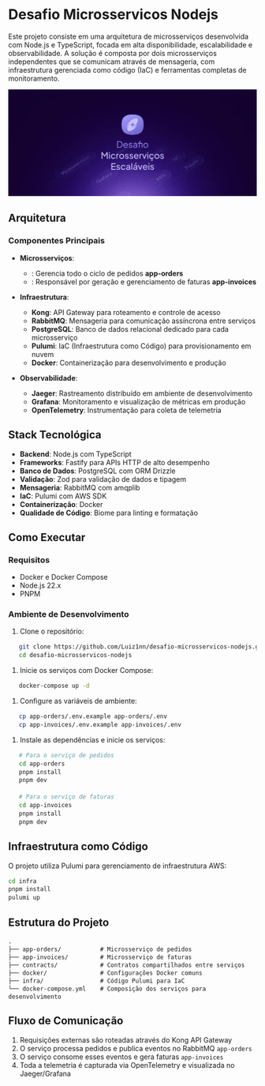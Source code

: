 # Desafio Microsservicos Nodejs

Este projeto consiste em uma arquitetura de microsserviços desenvolvida com Node.js e TypeScript, focada em alta disponibilidade, escalabilidade e observabilidade. A solução é composta por dois microsserviços independentes que se comunicam através de mensageria, com infraestrutura gerenciada como código (IaC) e ferramentas completas de monitoramento.

![Logo do Projeto](./desafio-background.webp)

## Arquitetura
### Componentes Principais
- **Microsserviços**:
    - : Gerencia todo o ciclo de pedidos **app-orders**
    - : Responsável por geração e gerenciamento de faturas **app-invoices**

- **Infraestrutura**:
    - **Kong**: API Gateway para roteamento e controle de acesso
    - **RabbitMQ**: Mensageria para comunicação assíncrona entre serviços
    - **PostgreSQL**: Banco de dados relacional dedicado para cada microsserviço
    - **Pulumi**: IaC (Infraestrutura como Código) para provisionamento em nuvem
    - **Docker**: Containerização para desenvolvimento e produção

- **Observabilidade**:
    - **Jaeger**: Rastreamento distribuído em ambiente de desenvolvimento
    - **Grafana**: Monitoramento e visualização de métricas em produção
    - **OpenTelemetry**: Instrumentação para coleta de telemetria

## Stack Tecnológica
- **Backend**: Node.js com TypeScript
- **Frameworks**: Fastify para APIs HTTP de alto desempenho
- **Banco de Dados**: PostgreSQL com ORM Drizzle
- **Validação**: Zod para validação de dados e tipagem
- **Mensageria**: RabbitMQ com amqplib
- **IaC**: Pulumi com AWS SDK
- **Containerização**: Docker
- **Qualidade de Código**: Biome para linting e formatação

## Como Executar
### Requisitos
- Docker e Docker Compose
- Node.js 22.x
- PNPM

### Ambiente de Desenvolvimento
1. Clone o repositório:
``` bash
   git clone https://github.com/Luiz1nn/desafio-microsservicos-nodejs.git
   cd desafio-microsservicos-nodejs
```
1. Inicie os serviços com Docker Compose:
``` bash
   docker-compose up -d
```
1. Configure as variáveis de ambiente:
``` bash
   cp app-orders/.env.example app-orders/.env
   cp app-invoices/.env.example app-invoices/.env
```
1. Instale as dependências e inicie os serviços:
``` bash
   # Para o serviço de pedidos
   cd app-orders
   pnpm install
   pnpm dev
   
   # Para o serviço de faturas
   cd app-invoices
   pnpm install
   pnpm dev
```
## Infraestrutura como Código
O projeto utiliza Pulumi para gerenciamento de infraestrutura AWS:
``` bash
cd infra
pnpm install
pulumi up
```

## Estrutura do Projeto
``` 
.
├── app-orders/           # Microsserviço de pedidos
├── app-invoices/         # Microsserviço de faturas
├── contracts/            # Contratos compartilhados entre serviços
├── docker/               # Configurações Docker comuns
├── infra/                # Código Pulumi para IaC
└── docker-compose.yml    # Composição dos serviços para desenvolvimento
```
## Fluxo de Comunicação
1. Requisições externas são roteadas através do Kong API Gateway
2. O serviço processa pedidos e publica eventos no RabbitMQ `app-orders`
3. O serviço consome esses eventos e gera faturas `app-invoices`
4. Toda a telemetria é capturada via OpenTelemetry e visualizada no Jaeger/Grafana
